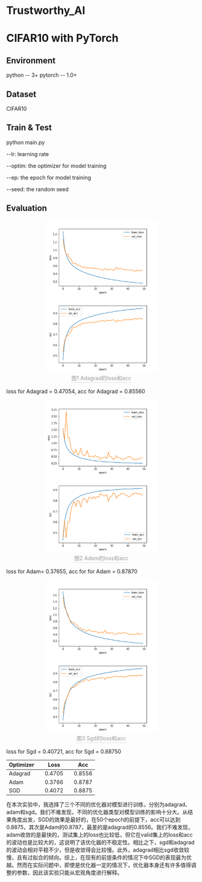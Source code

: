 # Trustworthy_AI
# CIFAR10 with PyTorch

## Environment

python  --  3+
pytorch --  1.0+

## Dataset

CIFAR10

## Train & Test

python main.py 

--lr: learning rate

--optim: the optimizer for model training

--ep:  the epoch for model training

--seed: the random seed

## Evaluation

<center class="half">    <img style="border-radius: 0.3125em;"     src="figure\ada_loss.png" width="300">    <img style="border-radius: 0.3125em;"     src="figure\ada_acc.png" width="300">    <br>    <div style="color:orange; border-bottom: 1px solid #d9d9d9;    display: inline-block;    color: #999;    padding: 2px;">图1 Adagrad的loss和acc</div></center>

loss for Adagrad = 0.47054, acc for Adagrad = 0.85560


<center class="half">    <img style="border-radius: 0.3125em;"     src="figure\adam_loss.png" width="300">    <img style="border-radius: 0.3125em;"     src="figure\adam_acc.png" width="300">    <br>    <div style="color:orange; border-bottom: 1px solid #d9d9d9;    display: inline-block;    color: #999;    padding: 2px;">图2 Adam的loss和acc</div></center>


loss for Adam= 0.37655, acc for for Adam = 0.87870


<center class="half">    <img style="border-radius: 0.3125em;"     src="figure\sgd_loss.png" width="300">    <img style="border-radius: 0.3125em;"     src="figure\sgd_acc.png" width="300">    <br>    <div style="color:orange; border-bottom: 1px solid #d9d9d9;    display: inline-block;    color: #999;    padding: 2px;">图3 Sgd的loss和acc</div></center>


loss for Sgd = 0.40721, acc for Sgd = 0.88750

| Optimizer |      | Loss   |      | Acc    |
| --------- | ---- | ------ | ---- | ------ |
| Adagrad   |      | 0.4705 |      | 0.8556 |
| Adam      |      | 0.3766 |      | 0.8787 |
| SGD       |      | 0.4072 |      | 0.8875 |

在本次实验中，我选择了三个不同的优化器对模型进行训练，分别为adagrad、adam和sgd。我们不难发现，不同的优化器类型对模型训练的影响十分大。从结果角度出发，SGD的效果是最好的，在50个epoch的前提下，acc可以达到0.8875，其次是Adam的0.8787，最差的是adagrad的0.8556。我们不难发现，adam收敛的是最快的，测试集上的loss也比较低，但它在valid集上的loss和acc的波动也是比较大的，这说明了该优化器的不稳定性。相比之下，sgd和adagrad的波动会相对平稳不少，但是收敛得会比较慢。此外，adagrad相比sgd收敛较慢，且有过拟合的倾向。综上，在现有的前提条件的情况下中SGD的表现最为优越。然而在实际问题中，即使是优化器一定的情况下，优化器本身还有许多值得调整的参数，因此该实验只能从宏观角度进行解释。


